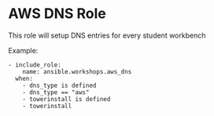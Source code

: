 # AWS DNS Role

This role will setup DNS entries for every student workbench

Example:

```
- include_role:
    name: ansible.workshops.aws_dns
  when:
    - dns_type is defined
    - dns_type == "aws"
    - towerinstall is defined
    - towerinstall
```
